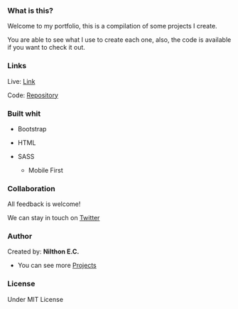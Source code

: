 ### What is this?

Welcome to my portfolio, this is a compilation of some projects I create.

You are able to see what I use to create each one, also, the code is available if you want to check it out.

### Links

Live: [Link](https://nilil.github.io/portfolio/ "Link")

Code: [Repository](https://github.com/Nilil/portfolio "Repository")

### Built whit

- Bootstrap

- HTML

- SASS

	- Mobile First


### **Collaboration**

All feedback is welcome!

We can stay in touch on [Twitter](https://twitter.com/NilthonEC)

### **Author**

Created by: **Nilthon E.C.**

- You can see more [Projects](https://github.com/Nilil)

### **License**

Under MIT License

